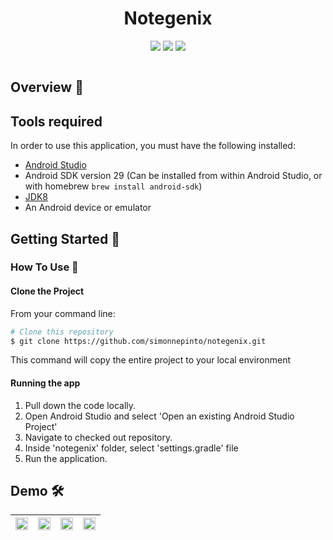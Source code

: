 <h1 align="center">Notegenix</h1>

<p align="center">
<img src="https://img.shields.io/badge/Built%20using-Android Studio-1f425f.svg">
<img src="https://travis-ci.org/fossasia/badge-magic-android.svg?branch=development">
<img src="https://img.shields.io/badge/Made%20with-Kotlin-1f425f.svg">
</p>


<p align="center">
<img src="">
</p>


## Overview :memo:



## Tools required
In order to use this application, you must have the following installed:
* [Android Studio](https://developer.android.com/studio/index.html)
* Android SDK version 29 (Can be installed from within Android Studio, or with homebrew `brew install android-sdk`)
* [JDK8](https://www.oracle.com/in/java/technologies/javase/javase-jdk8-downloads.html)
* An Android device or emulator


## Getting Started 🚀

### How To Use 🔧

#### Clone the Project

From your command line:
```bash
# Clone this repository
$ git clone https://github.com/simonnepinto/notegenix.git

```

This command  will copy the entire project to your local environment

#### Running the app

1.  Pull down the code locally.
2.  Open Android Studio and select 'Open an existing Android Studio Project'
3.  Navigate to checked out repository.
4.  Inside 'notegenix' folder, select 'settings.gradle' file
5.  Run the application.


## Demo 🛠️
|<img src="https://user-images.githubusercontent.com/53074235/112448323-4baaaa80-8d78-11eb-84fd-7a44d25c4eba.png" width="100%" > | <img src="https://user-images.githubusercontent.com/53074235/112461773-481e2000-8d86-11eb-852e-230e7af6630e.png" width="100%">|<img src="https://user-images.githubusercontent.com/53074235/112461785-4a807a00-8d86-11eb-8ddb-cef92b3005f1.png" width="100%">| <img src="https://user-images.githubusercontent.com/53074235/112448376-56fdd600-8d78-11eb-90ea-aff6e9e6ec3d.png" width="100%">|
|:-------------------------:|:-------------------------:|:-------------------------:|:-------------------------:|


